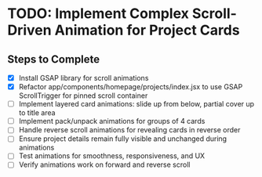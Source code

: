 # TODO: Implement Complex Scroll-Driven Animation for Project Cards

## Steps to Complete

- [x] Install GSAP library for scroll animations
- [x] Refactor app/components/homepage/projects/index.jsx to use GSAP ScrollTrigger for pinned scroll container
- [ ] Implement layered card animations: slide up from below, partial cover up to title area
- [ ] Implement pack/unpack animations for groups of 4 cards
- [ ] Handle reverse scroll animations for revealing cards in reverse order
- [ ] Ensure project details remain fully visible and unchanged during animations
- [ ] Test animations for smoothness, responsiveness, and UX
- [ ] Verify animations work on forward and reverse scroll

